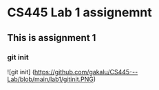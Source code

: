 # CS445 Lab 1 assignemnt 

## This is assignment 1

### git init

![git init] (https://github.com/gakalu/CS445---Lab/blob/main/lab1/gitinit.PNG)
